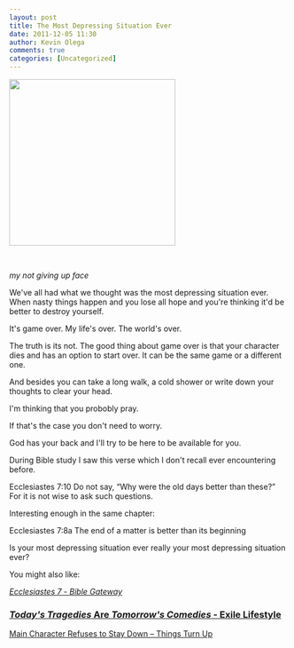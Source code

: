 ```yaml
---
layout: post
title: The Most Depressing Situation Ever
date: 2011-12-05 11:30
author: Kevin Olega
comments: true
categories: [Uncategorized]
---
```

<a href="http://minimalchanges.com/the-most-depressing-situation-ever/not-giving-up-face/" rel="attachment wp-att-1370"><img class="alignnone size-medium wp-image-1370" title="Not Giving Up Face" src="http://minimalchanges.com/blog/wp-content/uploads/2011/11/Not-Giving-Up-Face-300x300.jpg" alt="" width="300" height="300" /></a>

&nbsp;

<em>my not giving up face</em>

We've all had what we thought was the most depressing situation ever. When nasty things happen and you lose all hope and you're thinking it'd be better to destroy yourself.

It's game over. My life's over. The world's over.

The truth is its not. The good thing about game over is that your character dies and has an option to start over. It can be the same game or a different one.

And besides you can take a long walk, a cold shower or write down your thoughts to clear your head.

I'm thinking that you probobly pray.

If that's the case you don't need to worry.

God has your back and I'll try to be here to be available for you.

During Bible study I saw this verse which I don't recall ever encountering before.

Ecclesiastes 7:10 Do not say, “Why were the old days better than these?”
For it is not wise to ask such questions.

Interesting enough in the same chapter:

Ecclesiastes 7:8a The end of a matter is better than its beginning

Is your most depressing situation ever really your most depressing situation ever?

You might also like:

<a href="http://www.biblegateway.com/passage/?search=Ecclesiastes+7&amp;version=NIV"><em>Ecclesiastes 7</em> - <em>Bible Gateway</em></a>
<h3><a href="http://exilelifestyle.com/todays-tragedies-tomorrows-comedies/"><em>Today's Tragedies</em> Are <em>Tomorrow's Comedies</em> - Exile Lifestyle</a></h3>
<a title="Main Character Refuses to Stay Down – Things Turn Up" href="http://minimalchanges.com/main-character-refuses-to-stay-down-things-turn-up/">Main Character Refuses to Stay Down – Things Turn Up</a>

&nbsp;
